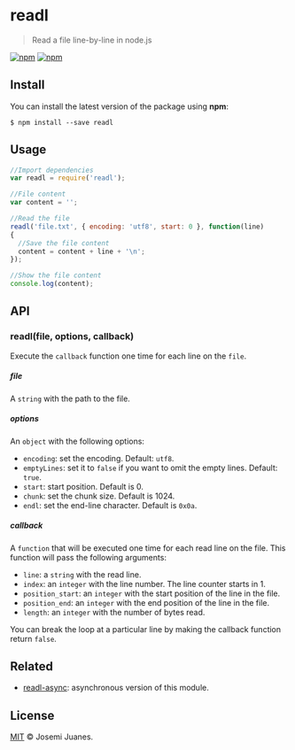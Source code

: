 # readl

> Read a file line-by-line in node.js

[![npm](https://img.shields.io/npm/v/readl.svg?style=flat-square)](https://www.npmjs.com/package/readl)
[![npm](https://img.shields.io/npm/dt/readl.svg?style=flat-square)](https://www.npmjs.com/package/readl)

## Install

You can install the latest version of the package using **npm**:

```
$ npm install --save readl
```

## Usage

```javascript
//Import dependencies
var readl = require('readl');

//File content
var content = '';

//Read the file
readl('file.txt', { encoding: 'utf8', start: 0 }, function(line)
{
  //Save the file content
  content = content + line + '\n';
});

//Show the file content
console.log(content);
```

## API

### readl(file, options, callback)

Execute the `callback` function one time for each line on the `file`.

##### file

A `string` with the path to the file.

##### options

An `object` with the following options:

- `encoding`: set the encoding. Default: `utf8`.
- `emptyLines`: set it to `false` if you want to omit the empty lines. Default: `true`.
- `start`: start position. Default is 0.
- `chunk`: set the chunk size. Default is 1024.
- `endl`: set the end-line character. Default is `0x0a`.

##### callback

A `function` that will be executed one time for each read line on the file. This function will pass the following arguments:

- `line`: a `string` with the read line.
- `index`: an `integer` with the line number. The line counter starts in 1.
- `position_start`: an `integer` with the start position of the line in the file.
- `position_end`: an `integer` with the end position of the line in the file.
- `length`: an `integer` with the number of bytes read.

You can break the loop at a particular line by making the callback function return `false`.  


## Related

- [readl-async](https://github.com/jmjuanes/readl-async): asynchronous version of this module.

## License

[MIT](./LICENSE) &copy; Josemi Juanes.
